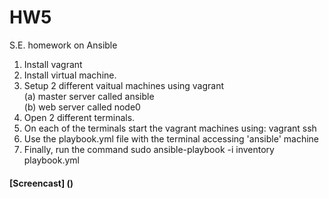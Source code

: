 # HW5
S.E. homework on Ansible


1. Install vagrant
2. Install virtual machine.
3. Setup 2 different vaitual machines using vagrant  
  (a) master server called ansible  
  (b) web server called node0  
4. Open 2 different terminals.
5. On each of the terminals start the vagrant machines using: vagrant ssh  
6. Use the playbook.yml file with the terminal accessing 'ansible' machine  
7. Finally, run the command sudo ansible-playbook -i inventory playbook.yml


#### [Screencast] ()

  
 
